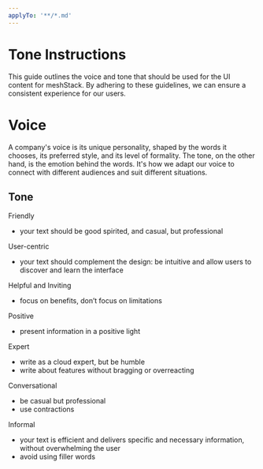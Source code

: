 ```yaml
---
applyTo: '**/*.md'
---
```


# Tone Instructions

This guide outlines the voice and tone that should be used for the UI content for meshStack. By adhering to these guidelines, we can ensure a consistent experience for our users.

# Voice

A company's voice is its unique personality, shaped by the words it chooses, its preferred style, and its level of formality. The tone, on the other hand, is the emotion behind the words. It's how we adapt our voice to connect with different audiences and suit different situations.

## Tone

Friendly
- your text should be good spirited, and casual, but professional

User-centric

- your text should complement the design: be intuitive and allow users to discover and learn the interface

Helpful and Inviting

- focus on benefits, don’t focus on limitations

Positive

- present information in a positive light

Expert

- write as a cloud expert, but be humble
- write about features without bragging or overreacting

Conversational

- be casual but professional
- use contractions

Informal

- your text is efficient and delivers specific and necessary information, without overwhelming the user
- avoid using filler words
